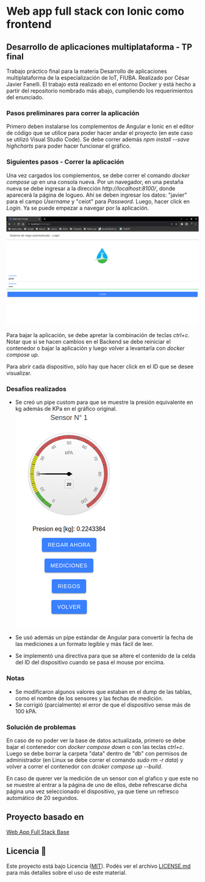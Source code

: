 Web app full stack con Ionic como frontend
==========================================
## Desarrollo de aplicaciones multiplataforma - TP final
Trabajo práctico final para la materia Desarrollo de aplicaciones multiplataforma de la especialización de IoT, FIUBA. Realizado por César Javier Fanelli.
El trabajo está realizado en el entorno Docker y está hecho a partir del repositorio nombrado más abajo, cumpliendo los requerimientos del enunciado.

### Pasos preliminares para correr la aplicación
Primero deben instalarse los complementos de Angular e Ionic en el editor de código que se utilice para poder hacer andar el proyecto (en este caso se utilizó Visual Studio Code). Se debe correr además *npm install --save highcharts* para poder hacer funcionar el gráfico.

### Siguientes pasos - Correr la aplicación
Una vez cargados los complementos, se debe correr el comando *docker compose up* en una consola nueva. Por un navegador, en una pestaña nueva se debe ingresar a la dirección *http://localhost:8100/*, donde aparecerá la página de logueo. Ahí se deben ingresar los datos: "javier" para el campo *Username* y "ceiot" para *Password*. Luego, hacer click en *Login*. Ya se puede empezar a navegar por la aplicación.

![Alt text](src/frontend/dam/src/assets/img/login-page.png?raw=true "Página de Login")

Para bajar la aplicación, se debe apretar la combinación de teclas *ctrl+c*. Notar que si se hacen cambios en el Backend se debe reiniciar el contenedor o bajar la aplicación y luego volver a levantarla con *docker compose up*.

Para abrir cada dispositivo, sólo hay que hacer click en el ID que se desee visualizar.

### Desafíos realizados
* Se creó un pipe custom para que se muestre la presión equivalente en kg además de KPa en el gráfico original.
![Alt text](src/frontend/dam/src/assets/img/disp-pipe.png?raw=true "Conversión de presión")

* Se usó además un pipe estándar de Angular para convertir la fecha de las mediciones a un formato legible y más fácil de leer.

* Se implementó una directiva para que se altere el contenido de la celda del ID del dispositivo cuando se pasa el mouse por encima.

### Notas
* Se modificaron algunos valores que estaban en el dump de las tablas, como el nombre de los sensores y las fechas de medición.
* Se corrigió (parcialmente) el error de que el dispositivo sense más de 100 kPA.

### Solución de problemas
En caso de no poder ver la base de datos actualizada, primero se debe bajar el contenedor con *docker compose down* o con las teclas *ctrl+c*. Luego se debe borrar la carpeta "data" dentro de "db" con permisos de administrador (en Linux se debe correr el comando *sudo rm -r data*) y volver a correr el contenedor con *dcoker compose up --build*.

En caso de querer ver la medición de un sensor con el gŕafico y que este no se muestre al entrar a la página de uno de ellos, debe refrescarse dicha página una vez seleccionado el dispositivo, ya que tiene un refresco automático de 20 segundos.

## Proyecto basado en

[Web App Full Stack Base](https://github.com/PedroRosito/dam-docker)

## Licencia 📄

Este proyecto está bajo Licencia ([MIT](https://choosealicense.com/licenses/mit/)). Podés ver el archivo [LICENSE.md](LICENSE.md) para más detalles sobre el uso de este material.
